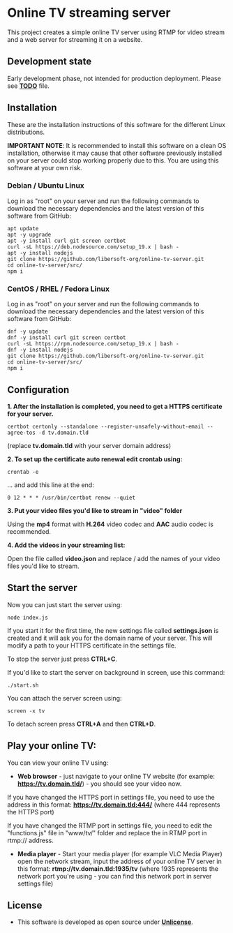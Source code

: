 # Online TV streaming server

This project creates a simple online TV server using RTMP for video stream and a web server for streaming it on a website.

## Development state

Early development phase, not intended for production deployment. Please see [**TODO**](./TODO.md) file.

## Installation

These are the installation instructions of this software for the different Linux distributions.

**IMPORTANT NOTE**: It is recommended to install this software on a clean OS installation, otherwise it may cause that other software previously installed on your server could stop working properly due to this. You are using this software at your own risk.

### Debian / Ubuntu Linux

Log in as "root" on your server and run the following commands to download the necessary dependencies and the latest version of this software from GitHub:

```console
apt update
apt -y upgrade
apt -y install curl git screen certbot
curl -sL https://deb.nodesource.com/setup_19.x | bash -
apt -y install nodejs
git clone https://github.com/libersoft-org/online-tv-server.git
cd online-tv-server/src/
npm i
```

### CentOS / RHEL / Fedora Linux

Log in as "root" on your server and run the following commands to download the necessary dependencies and the latest version of this software from GitHub:

```console
dnf -y update
dnf -y install curl git screen certbot
curl -sL https://rpm.nodesource.com/setup_19.x | bash -
dnf -y install nodejs
git clone https://github.com/libersoft-org/online-tv-server.git
cd online-tv-server/src/
npm i
```

## Configuration

**1. After the installation is completed, you need to get a HTTPS certificate for your server.**

```console
certbot certonly --standalone --register-unsafely-without-email --agree-tos -d tv.domain.tld
```

(replace **tv.domain.tld** with your server domain address)

**2. To set up the certificate auto renewal edit crontab using:**

```console
crontab -e
```

... and add this line at the end:

```console
0 12 * * * /usr/bin/certbot renew --quiet
```

**3. Put your video files you'd like to stream in "video" folder**

Using the **mp4** format with **H.264** video codec and **AAC** audio codec is recommended.

**4. Add the videos in your streaming list:**

Open the file called **video.json** and replace / add the names of your video files you'd like to stream.

## Start the server

Now you can just start the server using:

```console
node index.js
```

If you start it for the first time, the new settings file called **settings.json** is created and it will ask you for the domain name of your server. This will modify a path to your HTTPS certificate in the settings file.

To stop the server just press **CTRL+C**.

If you'd like to start the server on background in screen, use this command:

```console
./start.sh
```

You can attach the server screen using:

```console
screen -x tv
```

To detach screen press **CTRL+A** and then **CTRL+D**.

## Play your online TV:

You can view your online TV using:

- **Web browser** - just navigate to your online TV website (for example: **https://tv.domain.tld/**) - you should see your video now.

If you have changed the HTTPS port in settings file, you need to use the address in this format: **https://tv.domain.tld:444/** (where 444 represents the HTTPS port)

If you have changed the RTMP port in settings file, you need to edit the "functions.js" file in "www/tv/" folder and replace the in RTMP port in rtmp:// address.

- **Media player** - Start your media player (for example VLC Media Player) open the network stream, input the address of your online TV server in this format: **rtmp://tv.domain.tld:1935/tv** (where 1935 represents the network port you're using - you can find this network port in server settings file)

## License
- This software is developed as open source under [**Unlicense**](./LICENSE).
